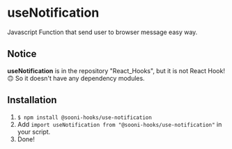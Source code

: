 # useNotification
Javascript Function that send user to browser message easy way.

## Notice
**useNotification** is in the repository "React_Hooks", but it is not React Hook!🙃 So it doesn't have any dependency modules.

## Installation
1. `$ npm install @sooni-hooks/use-notification`
2. Add `import useNotification from "@sooni-hooks/use-notification"` in your script.
3. Done!